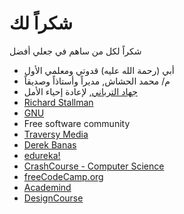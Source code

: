 # شكراً لك
شكراً لكل من ساهم في جعلي أفضل

* أبي (رحمة الله عليه) قدوتي ومعلمي الأول
* م/ محمد الحشاش, مديراً وأستاذاً وصديقاً
* [جهاد الترباني](https://www.youtube.com/channel/UChdeAO0naFewi8leXaCquOQ), لإعادة إحياء الأمل
* [Richard Stallman](https://stallman.org/)
* [GNU](https://www.gnu.org/)
* Free software community
* [Traversy Media](https://www.youtube.com/user/TechGuyWeb)
* [Derek Banas](https://www.youtube.com/channel/UCwRXb5dUK4cvsHbx-rGzSgw)
* [edureka!](https://www.youtube.com/channel/UCkw4JCwteGrDHIsyIIKo4tQ)
* [ CrashCourse - Computer Science](https://www.youtube.com/playlist?list=PL8dPuuaLjXtNlUrzyH5r6jN9ulIgZBpdo)
* [freeCodeCamp.org](https://www.youtube.com/channel/UC8butISFwT-Wl7EV0hUK0BQ)
* [Academind](https://www.youtube.com/channel/UCSJbGtTlrDami-tDGPUV9-w)
* [DesignCourse](https://www.youtube.com/user/DesignCourse)